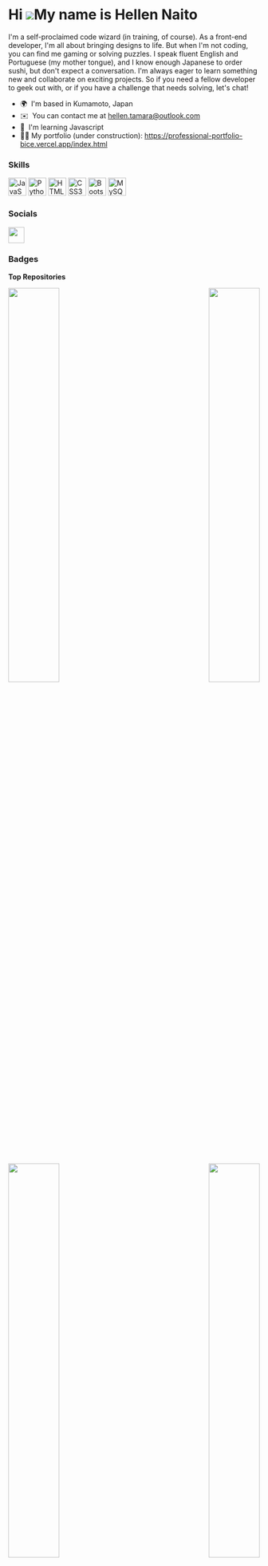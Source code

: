Hi ![](https://user-images.githubusercontent.com/18350557/176309783-0785949b-9127-417c-8b55-ab5a4333674e.gif)My name is Hellen Naito
====================================================================================================================================

I'm a self-proclaimed code wizard (in training, of course). As a front-end developer, I'm all about bringing designs to life. But when I'm not coding, you can find me gaming or solving puzzles. I speak fluent English and Portuguese (my mother tongue), and I know enough Japanese to order sushi, but don't expect a conversation. I'm always eager to learn something new and collaborate on exciting projects. So if you need a fellow developer to geek out with, or if you have a challenge that needs solving, let's chat!

* 🌍  I'm based in Kumamoto, Japan
* ✉️  You can contact me at [hellen.tamara@outlook.com](mailto:hellen.tamara@outlook.com)
* 🧠  I'm learning Javascript
* 👩‍💻 My portfolio (under construction): https://professional-portfolio-bice.vercel.app/index.html

### Skills


<p align="left">
<a href="https://developer.mozilla.org/en-US/docs/Web/JavaScript" target="_blank" rel="noreferrer"><img src="https://raw.githubusercontent.com/danielcranney/readme-generator/main/public/icons/skills/javascript-colored.svg" width="36" height="36" alt="JavaScript" /></a>
<a href="https://www.python.org/" target="_blank" rel="noreferrer"><img src="https://raw.githubusercontent.com/danielcranney/readme-generator/main/public/icons/skills/python-colored.svg" width="36" height="36" alt="Python" /></a>
<a href="https://developer.mozilla.org/en-US/docs/Glossary/HTML5" target="_blank" rel="noreferrer"><img src="https://raw.githubusercontent.com/danielcranney/readme-generator/main/public/icons/skills/html5-colored.svg" width="36" height="36" alt="HTML5" /></a>
<a href="https://www.w3.org/TR/CSS/#css" target="_blank" rel="noreferrer"><img src="https://raw.githubusercontent.com/danielcranney/readme-generator/main/public/icons/skills/css3-colored.svg" width="36" height="36" alt="CSS3" /></a>
<a href="https://getbootstrap.com/" target="_blank" rel="noreferrer"><img src="https://raw.githubusercontent.com/danielcranney/readme-generator/main/public/icons/skills/bootstrap-colored.svg" width="36" height="36" alt="Bootstrap" /></a>
<a href="https://www.mysql.com/" target="_blank" rel="noreferrer"><img src="https://raw.githubusercontent.com/danielcranney/readme-generator/main/public/icons/skills/mysql-colored.svg" width="36" height="36" alt="MySQL" /></a>
</p>


### Socials

<a href="https://www.linkedin.com/in/hellen-naito/" target="_blank" rel="noreferrer"><img src="https://raw.githubusercontent.com/danielcranney/readme-generator/main/public/icons/socials/linkedin.svg" width="32" height="32" /></a></p>

### Badges

<b>Top Repositories</b>

<div width="100%" align="center"><a href="https://github.com/HellenTamara/Architect_Website" align="left"><img align="left" width="45%" src="https://github-readme-stats.vercel.app/api/pin/?username=HellenTamara&repo=Architect_Website&title_color=0891b2&text_color=ffffff&icon_color=0891b2&bg_color=1c1917&hide_border=true&locale=en" /></a><a href="https://github.com/HellenTamara/PayPal_Clone" align="right"><img align="right" width="45%" src="https://github-readme-stats.vercel.app/api/pin/?username=HellenTamara&repo=PayPal_Clone&title_color=0891b2&text_color=ffffff&icon_color=0891b2&bg_color=1c1917&hide_border=true&locale=en" /></a></div><br /><br /><br /><br /><br /><br /><br />

<div width="100%" align="center"><a href="https://github.com/HellenTamara/The_Road" align="left"><img align="left" width="45%" src="https://github-readme-stats.vercel.app/api/pin/?username=HellenTamara&repo=The_Road&title_color=0891b2&text_color=ffffff&icon_color=0891b2&bg_color=1c1917&hide_border=true&locale=en" /></a><a href="https://github.com/HellenTamara/Business-Angency-Website" align="right"><img align="right" width="45%" src="https://github-readme-stats.vercel.app/api/pin/?username=HellenTamara&repo=Business-Angency-Website&title_color=0891b2&text_color=ffffff&icon_color=0891b2&bg_color=1c1917&hide_border=true&locale=en" /></a></div>

